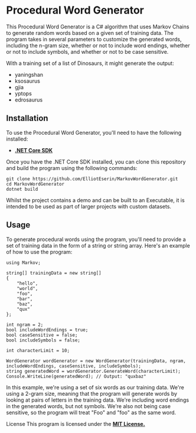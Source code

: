 # Procedural Word Generator
This Procedural Word Generator is a C# algorithm that uses Markov Chains to generate random words based on a given set of training data. The program takes in several parameters to customize the generated words, including the n-gram size, whether or not to include word endings, whether or not to include symbols, and whether or not to be case sensitive.

With a training set of a list of Dinosaurs, it might generate the output:
 - yaningshan
 - ksosaurus
 - gjia
 - yptops
 - edrosaurus

## Installation
To use the Procedural Word Generator, you'll need to have the following installed:

 - [**.NET Core SDK**](https://dotnet.microsoft.com/en-us/download)

Once you have the .NET Core SDK installed, you can clone this repository and build the program using the following commands:

```
git clone https://github.com/ElliotEserin/MarkovWordGenerator.git
cd MarkovWordGenerator
dotnet build
```

Whilst the project contains a demo and can be built to an Executable, it is intended to be used as part of larger projects with custom datasets.

## Usage
To generate procedural words using the program, you'll need to provide a set of training data in the form of a string or string array. Here's an example of how to use the program:

```
using Markov;

string[] trainingData = new string[]
{
    "hello",
    "world",
    "foo",
    "bar",
    "baz",
    "qux"
};

int ngram = 2;
bool includeWordEndings = true;
bool caseSensitive = false;
bool includeSymbols = false;

int characterLimit = 10;

WordGenerator wordGenerator = new WordGenerator(trainingData, ngram, includeWordEndings, caseSensitive, includeSymbols);
string generatedWord = wordGenerator.GenerateWord(characterLimit);
Console.WriteLine(generatedWord); // Output: "quxbaz"
```
In this example, we're using a set of six words as our training data. We're using a 2-gram size, meaning that the program will generate words by looking at pairs of letters in the training data. We're including word endings in the generated words, but not symbols. We're also not being case sensitive, so the program will treat "Foo" and "foo" as the same word.

License
This program is licensed under the [**MIT License.**](https://opensource.org/license/mit/)
